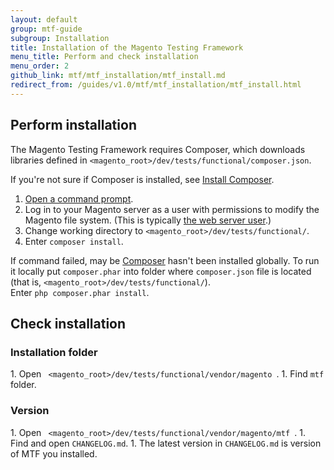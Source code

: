 ```yaml
---
layout: default
group: mtf-guide
subgroup: Installation
title: Installation of the Magento Testing Framework
menu_title: Perform and check installation
menu_order: 2
github_link: mtf/mtf_installation/mtf_install.md
redirect_from: /guides/v1.0/mtf/mtf_installation/mtf_install.html
---
```

<h2 id="mtf_install_pre">Perform installation</h2>


The Magento Testing Framework requires Composer, which downloads libraries defined in <code>&lt;magento_root&gt;/dev/tests/functional/composer.json</code>.

<div class="bs-callout bs-callout-info" id="info">
  <p>If you're not sure if Composer is installed, see <a href="{{ site.gdeurl }}install-gde/install/composer-clone.html#instgde-prereq-compose-install">Install Composer</a>.</p>
</div>

1.    <a href="{{ site.gdeurl }}install-gde/basics/basics_login.html">Open a command prompt</a>.
1.    Log in to your Magento server as a user with permissions to modify the Magento file system. (This is typically <a href="{{ site.gdeurl }}install-gde//install/prepare-install.html#install-update-depend-apache">the web server user</a>.)
1.    Change working directory to <code>&lt;magento_root&gt;/dev/tests/functional/</code>.
1.    Enter <code>composer install</code>.

<div class="bs-callout bs-callout-info" id="info">
  <p>If command failed, may be <a href="https://getcomposer.org">Composer</a> hasn't been installed globally. To run it locally put <code>composer.phar</code> into folder where <code>composer.json</code> file is located (that is, <code>&lt;magento_root&gt;/dev/tests/functional/</code>).<br/>
Enter <code>php composer.phar install</code>.</p>
</div>

<h2 id="mtf_install_pre">Check installation</h2>
<h3 id="mtf_install_pre">Installation folder</h3>
1.    Open <code> &lt;magento_root>/dev/tests/functional/vendor/magento </code>.
1.    Find <code>mtf</code> folder.

<h3 id="mtf_install_pre">Version</h3>
1.    Open <code> &lt;magento_root>/dev/tests/functional/vendor/magento/mtf </code>.
1.    Find and open <code>CHANGELOG.md</code>.
1.    The latest version in <code>CHANGELOG.md</code> is version of MTF you installed.